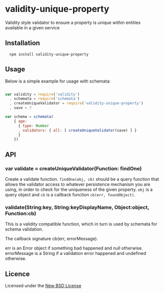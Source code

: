 # validity-unique-property

Validity style validator to ensure a property is unique within entities available in a given service

## Installation

      npm install validity-unique-property

## Usage

Below is a simple example for usage with schemata:

```js

var validity = require('validity')
  , schemata = require('schemata')
  , createUniqueValidator = require('validity-unique-property')
  , save = ?

var schema = schemata(
    { age:
      { type: Number
      , validators: { all: [ createUniqueValidator(save) ] }
      }
    })

```

## API

### var validate = createUniqueValidator(Function: findOne)

Create a validate function. `findOne(obj, cb)` should be a query function that allows
the validator access to whatever persistence mechanism you are using, in order to check
for the uniqueness of the given property. `obj` is a query object and `cb` is a
callback function `cb(err, foundObject)`.

### validate(String:key, String:keyDisplayName, Object:object, Function:cb)

This is a validity compatible function, which in turn is used by schemata for schema validation.

The callback signature cb(err, errorMessage).

err is an Error object if something bad happened and null otherwise.
errorMessage is a String if a validation error happened and undefined otherwise.

## Licence
Licensed under the [New BSD License](http://opensource.org/licenses/bsd-license.php)